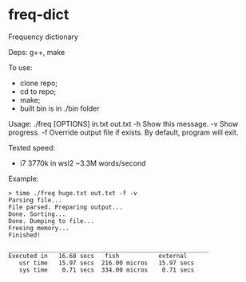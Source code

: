 # freq-dict
Frequency dictionary

Deps: g++, make

To use:
* clone repo;
* cd to repo;
* make;
* built bin is in ./bin folder

Usage: ./freq [OPTIONS] in.txt out.txt
-h
    Show this message.
-v
    Show progress.
-f
    Override output file if exists. By default, program will exit.

Tested speed:
* i7 3770k in wsl2 ~3.3M words/second

Example:
~~~
> time ./freq huge.txt out.txt -f -v
Parsing file...
File parsed. Preparing output...
Done. Sorting...
Done. Dumping to file...
Freeing memory...
Finished!

________________________________________________________
Executed in   16.68 secs   fish           external
   usr time   15.97 secs  216.00 micros   15.97 secs
   sys time    0.71 secs  334.00 micros    0.71 secs
~~~